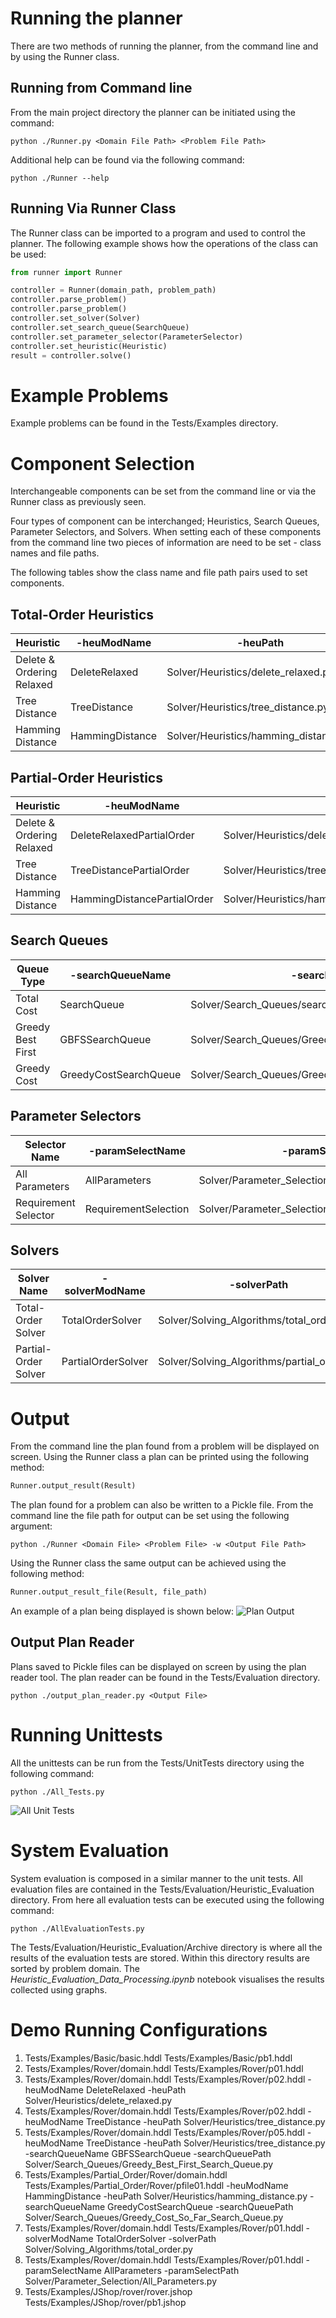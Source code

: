 # Running the planner
There are two methods of running the planner, from the command line and by using the Runner class.

## Running from Command line
From the main project directory the planner can be initiated using the command:

```commandline
python ./Runner.py <Domain File Path> <Problem File Path>
```

Additional help can be found via the following command:
```commandline
python ./Runner --help
```

## Running Via Runner Class
The Runner class can be imported to a program and used to control the planner. The following example shows how the operations of the class can be used:

```python
from runner import Runner

controller = Runner(domain_path, problem_path)
controller.parse_problem()
controller.parse_problem()
controller.set_solver(Solver)
controller.set_search_queue(SearchQueue)
controller.set_parameter_selector(ParameterSelector)
controller.set_heuristic(Heuristic)
result = controller.solve()
```

# Example Problems
Example problems can be found in the Tests/Examples directory.

# Component Selection
Interchangeable components can be set from the command line or via the Runner class as previously seen.

Four types of component can be interchanged; Heuristics, Search Queues, Parameter Selectors, and Solvers.
When setting each of these components from the command line two pieces of information are need to be set - class names and file paths.

The following tables show the class name and file path pairs used to set components.

## Total-Order Heuristics
| **Heuristic**             | **-heuModName** | **-heuPath**                          |
|---------------------------|-----------------|---------------------------------------|
| Delete & Ordering Relaxed | DeleteRelaxed   | Solver/Heuristics/delete_relaxed.py   |
| Tree Distance             | TreeDistance    | Solver/Heuristics/tree_distance.py    |
| Hamming Distance          | HammingDistance | Solver/Heuristics/hamming_distance.py |

## Partial-Order Heuristics
| **Heuristic**             | **-heuModName**             | **-heuPath**                                        |
|---------------------------|-----------------------------|-----------------------------------------------------|
| Delete & Ordering Relaxed | DeleteRelaxedPartialOrder   | Solver/Heuristics/delete_relaxed_partial_order.py   |
| Tree Distance             | TreeDistancePartialOrder    | Solver/Heuristics/tree_distance_partial_order.py    |
| Hamming Distance          | HammingDistancePartialOrder | Solver/Heuristics/hamming_distance_partial_order.py |

## Search Queues
| **Queue Type**    | **-searchQueueName**  | **-searchQueuePath**                                    |
|-------------------|-----------------------|---------------------------------------------------------|
| Total Cost        | SearchQueue           | Solver/Search_Queues/search_queue.py                    |
| Greedy Best First | GBFSSearchQueue       | Solver/Search_Queues/Greedy_Best_First_Search_Queue.py  |
| Greedy Cost       | GreedyCostSearchQueue | Solver/Search_Queues/Greedy_Cost_So_Far_Search_Queue.py |

## Parameter Selectors
| **Selector Name**    | **-paramSelectName** | **-paramSelectPath**                                |
|----------------------|----------------------|-----------------------------------------------------|
| All Parameters       | AllParameters        | Solver/Parameter_Selection/All_Parameters.py        |
| Requirement Selector | RequirementSelection | Solver/Parameter_Selection/Requirement_Selection.py |

## Solvers
| **Solver Name**      | **-solverModName** | **-solverPath**                            |
|----------------------|--------------------|--------------------------------------------|
| Total-Order Solver   | TotalOrderSolver   | Solver/Solving_Algorithms/total_order.py   |
| Partial-Order Solver | PartialOrderSolver | Solver/Solving_Algorithms/partial_order.py |

# Output
From the command line the plan found from a problem will be displayed on screen.
Using the Runner class a plan can be printed using the following method:

```python
Runner.output_result(Result)
```

The plan found for a problem can also be written to a Pickle file. From the command line the file path for output can be set using the following argument:
```commandline
python ./Runner <Domain File> <Problem File> -w <Output File Path>
```

Using the Runner class the same output can be achieved using the following method:
```python
Runner.output_result_file(Result, file_path)
```

An example of a plan being displayed is shown below:
![Plan Output](./images/Depots_Problem_Output.png)

## Output Plan Reader
Plans saved to Pickle files can be displayed on screen by using the plan reader tool. The plan reader can be found in the Tests/Evaluation directory.
```commandline
python ./output_plan_reader.py <Output File>
```

# Running Unittests
All the unittests can be run from the Tests/UnitTests directory using the following command:

```commandline
python ./All_Tests.py
```
![All Unit Tests](./images/All_Tests.png)

# System Evaluation
System evaluation is composed in a similar manner to the unit tests. All evaluation files are contained in the Tests/Evaluation/Heuristic_Evaluation directory.
From here all evaluation tests can be executed using the following command:

```commandline
python ./AllEvaluationTests.py
```

The Tests/Evaluation/Heuristic_Evaluation/Archive directory is where all the results of the evaluation tests are stored.
Within this directory results are sorted by problem domain.
The <em>Heuristic_Evaluation_Data_Processing.ipynb</em> notebook visualises the results collected using graphs.


# Demo Running Configurations
1. Tests/Examples/Basic/basic.hddl Tests/Examples/Basic/pb1.hddl
2. Tests/Examples/Rover/domain.hddl Tests/Examples/Rover/p01.hddl
3. Tests/Examples/Rover/domain.hddl Tests/Examples/Rover/p02.hddl -heuModName DeleteRelaxed -heuPath Solver/Heuristics/delete_relaxed.py
4. Tests/Examples/Rover/domain.hddl Tests/Examples/Rover/p02.hddl -heuModName TreeDistance -heuPath Solver/Heuristics/tree_distance.py
5. Tests/Examples/Rover/domain.hddl Tests/Examples/Rover/p05.hddl -heuModName TreeDistance -heuPath Solver/Heuristics/tree_distance.py -searchQueueName GBFSSearchQueue -searchQueuePath Solver/Search_Queues/Greedy_Best_First_Search_Queue.py
6. Tests/Examples/Partial_Order/Rover/domain.hddl Tests/Examples/Partial_Order/Rover/pfile01.hddl -heuModName HammingDistance -heuPath Solver/Heuristics/hamming_distance.py -searchQueueName GreedyCostSearchQueue -searchQueuePath Solver/Search_Queues/Greedy_Cost_So_Far_Search_Queue.py
7. Tests/Examples/Rover/domain.hddl Tests/Examples/Rover/p01.hddl -solverModName TotalOrderSolver -solverPath Solver/Solving_Algorithms/total_order.py
8. Tests/Examples/Rover/domain.hddl Tests/Examples/Rover/p01.hddl -paramSelectName AllParameters -paramSelectPath Solver/Parameter_Selection/All_Parameters.py
9. Tests/Examples/JShop/rover/rover.jshop Tests/Examples/JShop/rover/pb1.jshop
